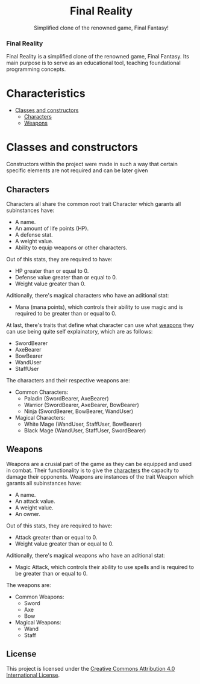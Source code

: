 <p align="center">
 <h1 align="center">Final Reality</h1>
 <p align="center">Simplified clone of the renowned game, Final Fantasy!</p>
</p>

### Final Reality

Final Reality is a simplified clone of the renowned game, Final Fantasy. Its main purpose is to
serve as an educational tool, teaching foundational programming concepts.

# Characteristics <!-- omit in toc -->

- [Classes and constructors](#classes-and-constructors)
    - [Characters](#characters)
    - [Weapons](#weapons)

# Classes and constructors

Constructors within the project were made in such a way that certain specific elements are not required and can be later given

## Characters

Characters all share the common root trait Character which garants all subinstances have:

- A name.
- An amount of life points (HP).
- A defense stat.
- A weight value.
- Ability to equip weapons or other characters.

Out of this stats, they are required to have:

- HP greater than or equal to 0.
- Defense value greater than or equal to 0.
- Weight value greater than 0.

Aditionally, there's magical characters who have an aditional stat:

- Mana (mana points), which controls their ability to use magic and is required to be greater than or equal to 0.

At last, there's traits that define what character can use what [weapons](#weapons) they can use being quite self explainatory, which are as follows:

- SwordBearer
- AxeBearer
- BowBearer
- WandUser
- StaffUser

The characters and their respective weapons are:

- Common Characters:
  - Paladin (SwordBearer, AxeBearer)
  - Warrior (SwordBearer, AxeBearer, BowBearer)
  - Ninja   (SwordBearer, BowBearer, WandUser)
- Magical Characters:
  - White Mage (WandUser, StaffUser, BowBearer)
  - Black Mage (WandUser, StaffUser, SwordBearer)

## Weapons

Weapons are a crusial part of the game as they can be equipped and used in combat. Their functionality is to give the [characters](#characters) the capacity to damage their opponents.
Weapons are instances of the trait Weapon which garants all subinstances have:

- A name.
- An attack value.
- A weight value.
- An owner.

Out of this stats, they are required to have:

- Attack greater than or equal to 0.
- Weight value greater than or equal to 0.

Aditionally, there's magical weapons who have an aditional stat:

- Magic Attack, which controls their ability to use spells and is required to be greater than or equal to 0.

The weapons are:

- Common Weapons:
  - Sword
  - Axe
  - Bow
- Magical Weapons:
  - Wand
  - Staff

## License

This project is licensed under the
[Creative Commons Attribution 4.0 International License](https://creativecommons.org/licenses/by/4.0/).